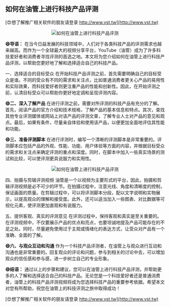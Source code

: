 ## **如何在油管上进行科技产品评测**

[😍想了解推广相关软件的朋友请登录 http://www.vst.tw](http://www.vst.tw)

 <center><img src="https://vst.tw/MP4/tuiguang/png/5.png" alt="如何在油管上进行科技产品评测"></center>

**😄导语：**
在当今日益发展的科技领域中，人们对于各类科技产品的评测需求也越来越高。而作为一个全球最大的视频分享平台，YouTube（油管）成为了许多科技爱好者和消费者寻找评测的首选之地。本文将为您介绍如何在油管上进行科技产品评测，以帮助您更好地了解和选择适合自己的科技产品。

一、选择适合的目标受众
在开始科技产品评测之前，首先需要明确自己的目标受众是谁。不同的受众有不同的需求和关注点，比如普通消费者更关心产品的易用性和实际效果，而科技爱好者则更注重产品的性能和创新性。因此，在开始评测之前，认清目标受众可以帮助你更好地定调和呈现评测内容。

**😄二、深入了解产品**
在进行评测之前，需要对所评测的科技产品有充分的了解。首先，阅读产品的官方介绍和技术规格，了解产品的基本信息和特点。其次，查找其他专业评测媒体或网站上对该产品的评测文章，了解专业人士对产品的意见和观点。最后，如果有条件，尽量亲自体验和使用该产品，以便更加全面地评估其性能和功能。

**😄三、准备评测脚本**
在进行评测时，编写一个清晰的评测脚本是非常重要的。评测脚本应包括产品的外观、性能、功能、用户体验等方面的内容，并根据目标受众的需求和关注点来确定评测的重点和深度。同时，在脚本中加入一些真实场景的测试和比较，可以使评测更具说服力和实用性。

 <center><img src="https://vst.tw/MP4/tuiguang/png/8.png" alt="如何在油管上进行科技产品评测"></center>

四、拍摄与剪辑评测视频
油管是一个以视频为主要形式的平台，因此，拍摄和剪辑评测视频是必不可少的环节。在拍摄过程中，注意光线、角度和清晰度的控制，保证画面的质量。在剪辑过程中，可以将评测脚本分段，配以文字说明和实物展示，以提高观众的理解和接受度。此外，还可以适当加入一些图表、对比数据等可视化元素，使评测更加直观和有说服力。

五、提供客观、真实的评测意见
在评测过程中，保持客观和真实是至关重要的。在评测视频中，不仅要展示产品的优点和亮点，也要坦诚地提及产品可能存在的不足之处。同时，尽量避免使用过于主观或情绪化的表达方式，让受众对产品有一个准确、全面的了解。

**😄六、与观众互动和沟通**
作为一个科技产品评测者，在油管上与观众进行互动和沟通也是非常重要的。回复观众的评论和问题，参与到相关的讨论中去，可以增加观众的信任感和参与感，进一步树立自己的专业形象。

**😄结语：**
通过以上的步骤和建议，您可以在油管上进行科技产品评测，并帮助更多的人了解和选择适合自己的科技产品。无论您是一个科技爱好者还是普通消费者，油管上的科技产品评测视频将成为您选择科技产品的重要参考依据。希望本文对您有所帮助，祝您在油管上的科技评测之旅中取得成功！

[😍想了解推广相关软件的朋友请登录 http://www.vst.tw](http://www.vst.tw)



